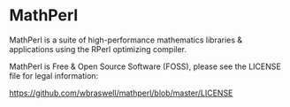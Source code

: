 MathPerl
========

MathPerl is a suite of high-performance mathematics libraries &amp; applications using the RPerl optimizing compiler.

MathPerl is Free & Open Source Software (FOSS), please see the LICENSE file for legal information:

<a href="https://github.com/wbraswell/mathperl/blob/master/LICENSE">https://github.com/wbraswell/mathperl/blob/master/LICENSE</a>
